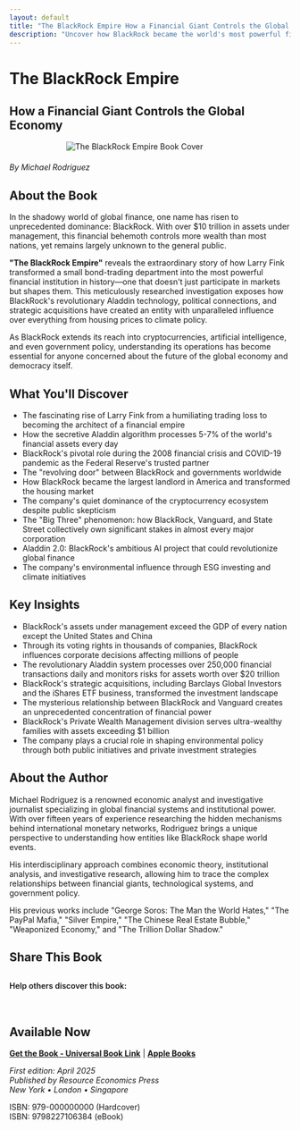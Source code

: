 ```yaml
---
layout: default
title: "The BlackRock Empire How a Financial Giant Controls the Global Economy"
description: "Uncover how BlackRock became the world's most powerful financial institution, controlling trillions in assets and shaping global markets from behind the scenes."
---
```


# The BlackRock Empire
## How a Financial Giant Controls the Global Economy

<img src="{{ site.baseurl }}/assets/images/BlackRock-Empire.webp" alt="The BlackRock Empire Book Cover" style="max-width: 300px; margin: 0 auto 20px; display: block;">

*By Michael Rodriguez*

## About the Book

In the shadowy world of global finance, one name has risen to unprecedented dominance: BlackRock. With over $10 trillion in assets under management, this financial behemoth controls more wealth than most nations, yet remains largely unknown to the general public.

**"The BlackRock Empire"** reveals the extraordinary story of how Larry Fink transformed a small bond-trading department into the most powerful financial institution in history—one that doesn't just participate in markets but shapes them. This meticulously researched investigation exposes how BlackRock's revolutionary Aladdin technology, political connections, and strategic acquisitions have created an entity with unparalleled influence over everything from housing prices to climate policy.

As BlackRock extends its reach into cryptocurrencies, artificial intelligence, and even government policy, understanding its operations has become essential for anyone concerned about the future of the global economy and democracy itself.

## What You'll Discover

- The fascinating rise of Larry Fink from a humiliating trading loss to becoming the architect of a financial empire
- How the secretive Aladdin algorithm processes 5-7% of the world's financial assets every day
- BlackRock's pivotal role during the 2008 financial crisis and COVID-19 pandemic as the Federal Reserve's trusted partner
- The "revolving door" between BlackRock and governments worldwide
- How BlackRock became the largest landlord in America and transformed the housing market
- The company's quiet dominance of the cryptocurrency ecosystem despite public skepticism
- The "Big Three" phenomenon: how BlackRock, Vanguard, and State Street collectively own significant stakes in almost every major corporation
- Aladdin 2.0: BlackRock's ambitious AI project that could revolutionize global finance
- The company's environmental influence through ESG investing and climate initiatives

## Key Insights

- BlackRock's assets under management exceed the GDP of every nation except the United States and China
- Through its voting rights in thousands of companies, BlackRock influences corporate decisions affecting millions of people
- The revolutionary Aladdin system processes over 250,000 financial transactions daily and monitors risks for assets worth over $20 trillion
- BlackRock's strategic acquisitions, including Barclays Global Investors and the iShares ETF business, transformed the investment landscape
- The mysterious relationship between BlackRock and Vanguard creates an unprecedented concentration of financial power
- BlackRock's Private Wealth Management division serves ultra-wealthy families with assets exceeding $1 billion
- The company plays a crucial role in shaping environmental policy through both public initiatives and private investment strategies

## About the Author

Michael Rodriguez is a renowned economic analyst and investigative journalist specializing in global financial systems and institutional power. With over fifteen years of experience researching the hidden mechanisms behind international monetary networks, Rodriguez brings a unique perspective to understanding how entities like BlackRock shape world events.

His interdisciplinary approach combines economic theory, institutional analysis, and investigative research, allowing him to trace the complex relationships between financial giants, technological systems, and government policy.

His previous works include "George Soros: The Man the World Hates," "The PayPal Mafia," "Silver Empire," "The Chinese Real Estate Bubble," "Weaponized Economy," and "The Trillion Dollar Shadow."

## Share This Book

<div class="social-share" style="margin: 30px 0;">
  <p style="margin-bottom: 15px; font-weight: 600;">Help others discover this book:</p>
  <a href="https://twitter.com/intent/tweet?text=Check out 'The BlackRock Empire' by Michael Rodriguez&url={{ site.url }}{{ site.baseurl }}{{ page.url }}&via=MRodriguezBooks" target="_blank" rel="noopener noreferrer" style="display: inline-block; margin-right: 15px; font-size: 24px; color: #1DA1F2;">
    <i class="fab fa-twitter-square"></i>
  </a>
  <a href="https://www.facebook.com/sharer/sharer.php?u={{ site.url }}{{ site.baseurl }}{{ page.url }}" target="_blank" rel="noopener noreferrer" style="display: inline-block; margin-right: 15px; font-size: 24px; color: #3b5998;">
    <i class="fab fa-facebook-square"></i>
  </a>
  <a href="https://www.linkedin.com/shareArticle?mini=true&url={{ site.url }}{{ site.baseurl }}{{ page.url }}&title=The BlackRock Empire by Michael Rodriguez" target="_blank" rel="noopener noreferrer" style="display: inline-block; margin-right: 15px; font-size: 24px; color: #0077b5;">
    <i class="fab fa-linkedin"></i>
  </a>
  <a href="mailto:?subject=Check out this book: The BlackRock Empire&body=I thought you might be interested in this book by Michael Rodriguez: {{ site.url }}{{ site.baseurl }}{{ page.url }}" style="display: inline-block; font-size: 24px; color: #333333;">
    <i class="fas fa-envelope-square"></i>
  </a>
</div>

## Available Now

**[Get the Book - Universal Book Link](https://books2read.com/u/3nxAe5)** | **[Apple Books](https://books.apple.com/us/book/the-blackrock-empire-how-a-financial-giant/id6744848638)**

*First edition: April 2025*  
*Published by Resource Economics Press*  
*New York • London • Singapore*

ISBN: 979-000000000 (Hardcover)  
ISBN: 9798227106384 (eBook)
